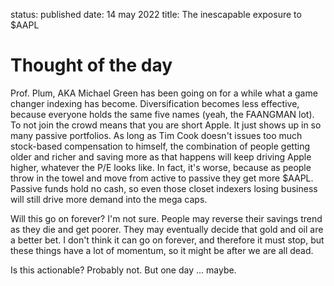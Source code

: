 status: published
date: 14 may 2022
title: The inescapable exposure to $AAPL

# Thought of the day

Prof. Plum, AKA Michael Green has been going on for a while what a game changer indexing has become.
Diversification becomes less effective, because everyone holds the same five names (yeah, the FAANGMAN lot).
To not join the crowd means that you are short Apple. 
It just shows up in so many passive portfolios.
As long as Tim Cook doesn't issues too much stock-based compensation to himself, the combination of people getting older and richer and saving more as that happens will keep driving Apple higher, whatever the P/E looks like.
In fact, it's worse, because as people throw in the towel and move from active to passive they get more $AAPL.
Passive funds hold no cash, so even those closet indexers losing business will still drive more demand into the mega caps.

Will this go on forever? I'm not sure. People may reverse their savings trend as they die and get poorer.
They may eventually decide that gold and oil are a better bet. 
I don't think it can go on forever, and therefore it must stop, but these things have a lot of momentum, so it might be after we are all dead.

Is this actionable? Probably not. But one day ... maybe.

